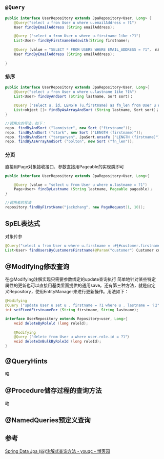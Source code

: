 ## `@Query`

```java
public interface UserRepository extends JpaRepository<User, Long> {
	@Query("select u fron User u where u.emailAddress = ?1")
	User findByEmailAddress (String enailAddress);

	@Query ("select u from User u where u.firstname 1ike :?1")
	List<User> findByFirstnameEndswith(String firstname);
	
	@Query (value = "SELECT * FROM USERS WHERE EMAIL_ADDRESS = ?1"， nativeQuery=true)
	User findByEmailAddress (String emailAddress);
	
}
```

### 排序

```java
public interface UserRepository extends JpaRepository<User, Long>{
	@Query("select u fron User u where u.lastname 1ike ?1%")
	List<User> findByAndSort (String lastname, Sort sort)；
	
	@Query ("select u. id, LENGTH (u.firstname) as fn_len from User u where u.lastname like ?1%")
	List<object []> findByAsArrayAndSort (String lastname, Sort sort)；
}

//调用方的写法，如下：
repo. findByAndSort ("lannister", new Sort ("firstname"));
repo. findByAndSort ("stark", new Sort ("LENGTH (firstname)"));
repo. findByAndSort ("targaryen", JpaSort.unsafe ("LENGTH (firstname)"));
repo. findByAsArrayAndSort ("bolton", new Sort ("fn_len"));
```

### 分页

直接用Page对象接收接口，参数直接用Pageable的实现类即可

```java
public interface UserRepository extends JpaRepository<User, Long>{

	@Query (value = "select u from User u where u.lastname = ?1")
	Page<User> findByLastname (String lastname, Pageable pageable)；
}

//调用者的写法
repository.findByFirstName("jackzhang", new PageRequest(1, 10));
```

## SpEL表达式


对象传参
```java
@Query("select u from User u where u.firstname = :#{#customer.firstname}")
List<User> findUsersByCustomersFirstname(@Param("customer") Customer customer);
```




## @Modifying修改查询

在@Modifying注解实现只需要参数绑定的update查询执行
简单地针对某些特定属性的更新也可以直接用基类里面提供的通用save。还有第三种方法，就是自定义Repository，使用EntityManager来进行更新操作。用法如下：

```java
@Modifying
@Query ("update User u set u . firstname = ?1 where u . lastname = ？2")
int setFixedFirstnameFor (String firstname, String lastname);

interface UserRepository extends Repository<user, Long>{
	void deleteByRoleld (long roleld);
	
	@Modifying
	@Query ("delete from User u where user.role.id = ?1"）
	void deleteInBulkByRoleId (long roleId);
}

```



## @QueryHints

略

## @Procedure储存过程的查询方法

略

## @NamedQueries预定义查询

## 参考

[Spring Data Jpa (四)注解式查询方法 - youqc - 博客园](https://www.cnblogs.com/youqc/p/11097574.html)